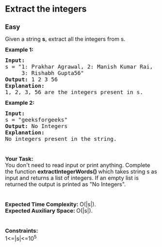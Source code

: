 # Extract the integers
## Easy
<div class="problem-statement" style="user-select: auto;">
                <p style="user-select: auto;"></p><p style="user-select: auto;"><span style="font-size: 18px; user-select: auto;">Given a string <strong style="user-select: auto;">s</strong>, extract all the integers from s. </span></p>

<p style="user-select: auto;"><span style="font-size: 18px; user-select: auto;"><strong style="user-select: auto;">Example 1:</strong></span></p>

<pre style="position: relative; user-select: auto;"><span style="font-size: 18px; user-select: auto;"><strong style="user-select: auto;">Input:</strong>
s = "1: Prakhar Agrawal, 2: Manish Kumar Rai, 
&nbsp;    3: Rishabh Gupta56"
<strong style="user-select: auto;">Output: </strong>1 2 3 56
<strong style="user-select: auto;">Explanation: 
</strong>1, 2, 3, 56 are the integers present in s.</span>
<div class="open_grepper_editor" title="Edit &amp; Save To Grepper" style="user-select: auto;"></div></pre>

<p style="user-select: auto;"><span style="font-size: 18px; user-select: auto;"><strong style="user-select: auto;">Example 2:</strong></span></p>

<pre style="position: relative; user-select: auto;"><span style="font-size: 18px; user-select: auto;"><strong style="user-select: auto;">Input:
</strong>s = "geeksforgeeks"
<strong style="user-select: auto;">Output: </strong>No Integers
<strong style="user-select: auto;">Explanation: 
</strong>No integers present in the string.</span><div class="open_grepper_editor" title="Edit &amp; Save To Grepper" style="user-select: auto;"></div></pre>

<p style="user-select: auto;">&nbsp;</p>

<p style="user-select: auto;"><span style="font-size: 18px; user-select: auto;"><strong style="user-select: auto;">Your Task:</strong><br style="user-select: auto;">
You don't need to read input or print anything. Complete the function&nbsp;<strong style="user-select: auto;">extractIntegerWords()&nbsp;</strong>which takes string s&nbsp;as input&nbsp;and returns a list of integers. If an empty list is returned the output is printed as "No Integers".</span></p>

<p style="user-select: auto;">&nbsp;</p>

<p style="user-select: auto;"><span style="font-size: 18px; user-select: auto;"><strong style="user-select: auto;">Expected Time Complexity:&nbsp;</strong>O(|s|).<br style="user-select: auto;">
<strong style="user-select: auto;">Expected Auxiliary Space:&nbsp;</strong>O(|s|).</span></p>

<p style="user-select: auto;">&nbsp;</p>

<p style="user-select: auto;"><span style="font-size: 18px; user-select: auto;"><strong style="user-select: auto;">Constraints:</strong><br style="user-select: auto;">
1&lt;=|s|&lt;=10<sup style="user-select: auto;">5</sup></span></p>
 <p style="user-select: auto;"></p>
            </div>